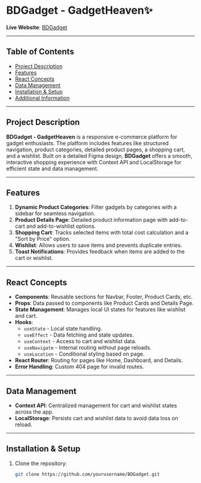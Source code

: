 # BDGadget - GadgetHeaven✨

**Live Website**: [BDGadget](https://bdgadget.netlify.app/)  

---

## Table of Contents
- [Project Description](#project-description)
- [Features](#features)
- [React Concepts](#react-concepts)
- [Data Management](#data-management)
- [Installation & Setup](#installation--setup)
- [Additional Information](#additional-information)

---

## Project Description
**BDGadget - GadgetHeaven** is a responsive e-commerce platform for gadget enthusiasts. The platform includes features like structured navigation, product categories, detailed product pages, a shopping cart, and a wishlist. Built on a detailed Figma design, **BDGadget** offers a smooth, interactive shopping experience with Context API and LocalStorage for efficient state and data management.

---

## Features
1. **Dynamic Product Categories**: Filter gadgets by categories with a sidebar for seamless navigation.
2. **Product Details Page**: Detailed product information page with add-to-cart and add-to-wishlist options.
3. **Shopping Cart**: Tracks selected items with total cost calculation and a "Sort by Price" option.
4. **Wishlist**: Allows users to save items and prevents duplicate entries.
5. **Toast Notifications**: Provides feedback when items are added to the cart or wishlist.

---

## React Concepts
- **Components**: Reusable sections for Navbar, Footer, Product Cards, etc.
- **Props**: Data passed to components like Product Cards and Details Page.
- **State Management**: Manages local UI states for features like wishlist and cart.
- **Hooks**:
  - `useState` - Local state handling.
  - `useEffect` - Data fetching and state updates.
  - `useContext` - Access to cart and wishlist data.
  - `useNavigate` - Internal routing without page reloads.
  - `useLocation` - Conditional styling based on page.
- **React Router**: Routing for pages like Home, Dashboard, and Details.
- **Error Handling**: Custom 404 page for invalid routes.

---

## Data Management
- **Context API**: Centralized management for cart and wishlist states across the app.
- **LocalStorage**: Persists cart and wishlist data to avoid data loss on reload.

---

## Installation & Setup
1. Clone the repository:
   ```bash
   git clone https://github.com/yourusername/BDGadget.git
